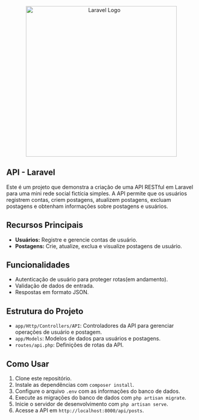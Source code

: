 <p align="center"><a href="https://laravel.com" target="_blank"><img src="https://raw.githubusercontent.com/laravel/art/master/logo-lockup/5%20SVG/2%20CMYK/1%20Full%20Color/laravel-logolockup-cmyk-red.svg" width="400" alt="Laravel Logo"></a></p>



## API - Laravel

Este é um projeto que demonstra a criação de uma API RESTful em Laravel para uma mini rede social fictícia simples. A API permite que os usuários registrem contas, criem postagens, atualizem postagens, excluam postagens e obtenham informações sobre postagens e usuários.

## Recursos Principais

- **Usuários:** Registre e gerencie contas de usuário.
- **Postagens:** Crie, atualize, exclua e visualize postagens de usuário.

## Funcionalidades

- Autenticação de usuário para proteger rotas(em andamento).
- Validação de dados de entrada.
- Respostas em formato JSON.

## Estrutura do Projeto

- `app/Http/Controllers/API`: Controladores da API para gerenciar operações de usuário e postagem.
- `app/Models`: Modelos de dados para usuários e postagens.
- `routes/api.php`: Definições de rotas da API.

## Como Usar

1. Clone este repositório.
2. Instale as dependências com `composer install`.
3. Configure o arquivo `.env` com as informações do banco de dados.
4. Execute as migrações do banco de dados com `php artisan migrate`.
5. Inicie o servidor de desenvolvimento com `php artisan serve`.
6. Acesse a API em `http://localhost:8000/api/posts`.

